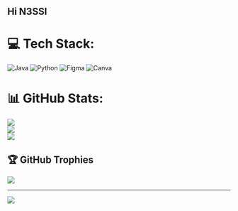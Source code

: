 ## Hi N3SSI 



# 💻 Tech Stack:
![Java](https://img.shields.io/badge/java-%23ED8B00.svg?style=for-the-badge&logo=openjdk&logoColor=white) ![Python](https://img.shields.io/badge/python-3670A0?style=for-the-badge&logo=python&logoColor=ffdd54) ![Figma](https://img.shields.io/badge/figma-%23F24E1E.svg?style=for-the-badge&logo=figma&logoColor=white) ![Canva](https://img.shields.io/badge/Canva-%2300C4CC.svg?style=for-the-badge&logo=Canva&logoColor=white)
# 📊 GitHub Stats:
![](https://github-readme-stats.vercel.app/api?username=N3SSI&theme=omni&hide_border=false&include_all_commits=true&count_private=false)<br/>
![](https://nirzak-streak-stats.vercel.app/?user=N3SSI&theme=omni&hide_border=false)<br/>
![](https://github-readme-stats.vercel.app/api/top-langs/?username=N3SSI&theme=omni&hide_border=false&include_all_commits=true&count_private=false&layout=compact)

## 🏆 GitHub Trophies
![](https://github-profile-trophy.vercel.app/?username=N3SSI&theme=shadow_green&no-frame=true&no-bg=true&margin-w=4)

---
[![](https://visitcount.itsvg.in/api?id=N3SSI&icon=9&color=10)](https://visitcount.itsvg.in)
